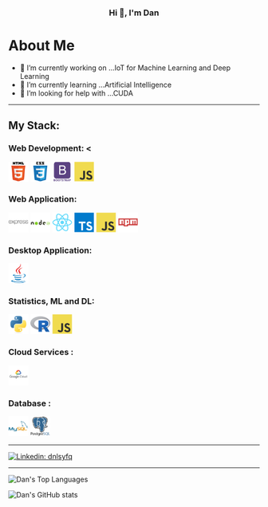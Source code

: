 <h3 align="center">Hi 👋, I'm Dan </h3>

# About Me
- 🔭 I’m currently working on ...IoT for Machine Learning and Deep Learning
- 🌱 I’m currently learning ...Artificial Intelligence
- 🤔 I’m looking for help with ...CUDA
---
## My Stack:

### Web Development: <
<p align="left"> 
  <img src="https://raw.githubusercontent.com/devicons/devicon/master/icons/html5/html5-original-wordmark.svg" alt="html5" width="40" height="40"/> 
  <img src="https://raw.githubusercontent.com/devicons/devicon/master/icons/css3/css3-original-wordmark.svg" alt="css3" width="40" height="40"/> 
  <img src="https://raw.githubusercontent.com/devicons/devicon/master/icons/bootstrap/bootstrap-plain-wordmark.svg" alt="bootstrap" width="40" height="40"/>
  <img src="https://raw.githubusercontent.com/devicons/devicon/master/icons/javascript/javascript-original.svg" alt="javascript" width="40" height="40"/> 
</p>

<h3 align="left">Web Application: </h3>
<p align="left"> 
  <img src="https://raw.githubusercontent.com/devicons/devicon/master/icons/express/express-original-wordmark.svg" width="40" height="40"/> 
  <img src="https://raw.githubusercontent.com/devicons/devicon/master/icons/nodejs/nodejs-original-wordmark.svg" width="40" height="40"/> 
  <img src="https://raw.githubusercontent.com/devicons/devicon/master/icons/react/react-original.svg" width="40" height="40"/>  
  <img src="https://raw.githubusercontent.com/devicons/devicon/master/icons/typescript/typescript-original.svg" width="40" height="40"/> 
  <img src="https://raw.githubusercontent.com/devicons/devicon/master/icons/javascript/javascript-original.svg" width="40" height="40"/> 
  <img src="https://raw.githubusercontent.com/devicons/devicon/master/icons/npm/npm-original-wordmark.svg" width="40" height="40"/> 
</p>  

<h3 align="left">Desktop Application: </h3>
<p align="left"> 
  <img src="https://raw.githubusercontent.com/devicons/devicon/master/icons/java/java-original.svg" width="40" height="40"/> 
</p> 

<h3 align="left">Statistics, ML and DL: </h3>
<p align="left"> 
    <img src="https://raw.githubusercontent.com/devicons/devicon/master/icons/python/python-original.svg" width="40" height="40"/> 
    <img src="https://raw.githubusercontent.com/devicons/devicon/master/icons/r/r-original.svg" width="40" height="40"/>
    <img src="https://raw.githubusercontent.com/devicons/devicon/master/icons/javascript/javascript-original.svg" width="40" height="40"/> 
</p>

<h3 align="left">Cloud Services :</h3>
<p align="left">   
  <img src="https://raw.githubusercontent.com/devicons/devicon/master/icons/googlecloud/googlecloud-original-wordmark.svg" width="40" height="40"/>   
</p>
  
<h3 align="left">Database :</h3>
<p align="left"> 
  <img src="https://raw.githubusercontent.com/devicons/devicon/master/icons/mysql/mysql-original-wordmark.svg" width="40" height="40"/> 
  <img src="https://raw.githubusercontent.com/devicons/devicon/master/icons/postgresql/postgresql-original-wordmark.svg" width="40" height="40"/> 
</p>  
  
 
  
---
[![Linkedin: dnlsyfq](https://img.shields.io/badge/-danialjalaluddin-blue?style=flat-square&logo=Linkedin&logoColor=white&link=https://www.linkedin.com/in/danialjalaluddin/)](https://www.linkedin.com/in/danialjalaluddin/)
  


---
![Dan's Top Languages](https://github-readme-stats.vercel.app/api/top-langs/?username=dnlsyfq)

![Dan's GitHub stats](https://github-readme-stats.vercel.app/api?username=dnlsyfq&show_icons=true&count_private=true&theme=default)

